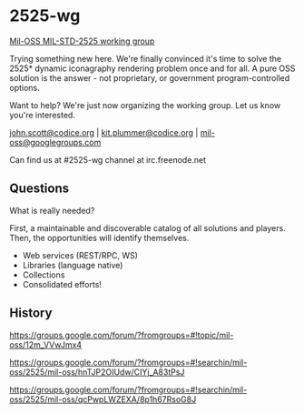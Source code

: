 # 2525-wg

[Mil-OSS MIL-STD-2525 working group](http://mil-oss.github.com/2525-wg/index.html)

Trying something new here.  We're finally convinced it's time to solve the 2525* dynamic iconagraphy
rendering problem once and for all.  A pure OSS solution is the answer - not proprietary, or government
program-controlled options.

Want to help?  We're just now organizing the working group.  Let us know you're interested.

john.scott@codice.org | kit.plummer@codice.org | mil-oss@googlegroups.com

Can find us at \#2525-wg channel at irc.freenode.net

## Questions

What is really needed?

First, a maintainable and discoverable catalog of all solutions and players.  Then, the opportunities will identify themselves.

* Web services (REST/RPC, WS)
* Libraries (language native)
* Collections
* Consolidated efforts!

## History

https://groups.google.com/forum/?fromgroups=#!topic/mil-oss/12m_VVwJmx4

https://groups.google.com/forum/?fromgroups=#!searchin/mil-oss/2525/mil-oss/hnTJP2OIUdw/CIYj_A83tPsJ

https://groups.google.com/forum/?fromgroups=#!searchin/mil-oss/2525/mil-oss/qcPwpLWZEXA/8p1h67RsoG8J